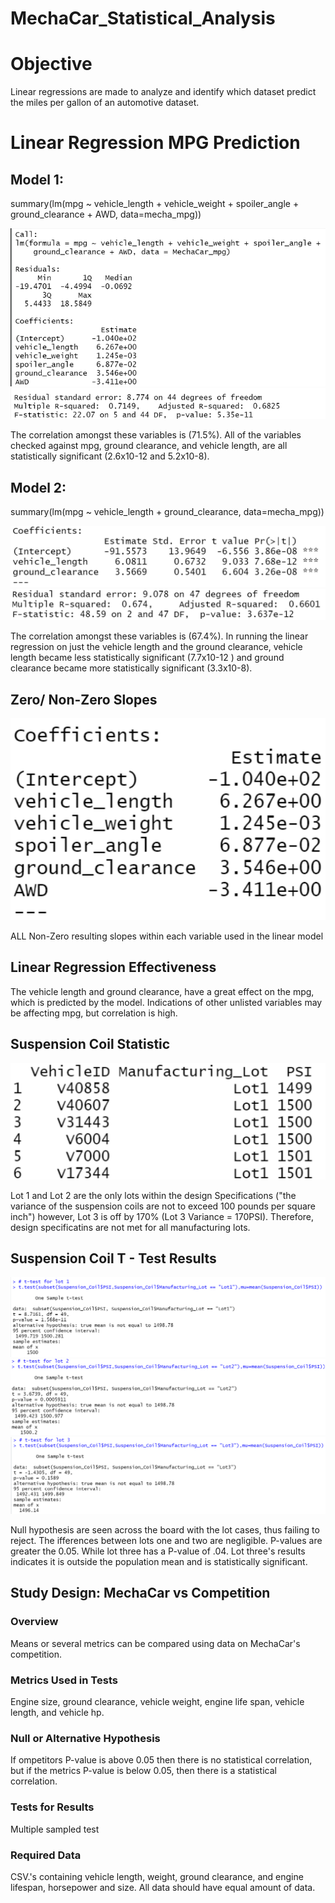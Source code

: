 # MechaCar_Statistical_Analysis

# Objective
Linear regressions are made to analyze and identify which dataset predict the miles per gallon of an automotive dataset.

# Linear Regression MPG Prediction

## Model 1:

summary(lm(mpg ~ vehicle_length + vehicle_weight + spoiler_angle + ground_clearance + AWD, data=mecha_mpg))

![m_1.png](images/m_1.png)
![m_1.2.png](images/m_1.2.png)

The correlation amongst these variables is (71.5%). All of the variables checked against mpg, ground clearance, and vehicle length, are all statistically significant (2.6x10-12 and 5.2x10-8). 

## Model 2:

summary(lm(mpg ~ vehicle_length + ground_clearance, data=mecha_mpg))

![m_2.png](images/m_2.png)
![m_2.2.png](images/m_2.2.png)

The correlation amongst these variables is (67.4%). In running the linear regression on just the vehicle length and the ground clearance, vehicle length became less statistically significant (7.7x10-12 ) and ground clearance became more statistically significant (3.3x10-8). 

## Zero/ Non-Zero Slopes

![zero.png](images/zero.png)

ALL Non-Zero resulting slopes within each variable used in the linear model 

## Linear Regression Effectiveness

The vehicle length and ground clearance, have a great effect on the mpg, which is predicted by the model. Indications of other unlisted variables may be affecting mpg, but correlation is high.

## Suspension Coil Statistic

![id.png](images/id.png)

Lot 1 and Lot 2 are the only lots within the design Specifications ("the variance of the suspension coils are not to exceed 100 pounds per square inch") however, Lot 3 is off by 170% (Lot 3 Variance = 170PSI). Therefore, design specificatins are not met for all manufacturing lots. 

## Suspension Coil T - Test Results

![lot_1.png](images/lot_1.png)
![lot_2.png](images/lot_2.png)
![lot_3.png](images/lot_3.png)

Null hypothesis are seen across the board with the lot cases, thus failing to reject. The ifferences between lots one and two are negligible. P-values are greater the 0.05. While lot three has a P-value of .04. Lot three's results indicates it is outside the population mean and is statistically significant.

## Study Design: MechaCar vs Competition

### Overview

Means or several metrics can be compared using data on MechaCar's competition.

### Metrics Used in Tests

Engine size, ground clearance, vehicle weight, engine life span, vehicle length, and vehicle hp.

### Null or Alternative Hypothesis

If ompetitors P-value is above 0.05 then there is no statistical correlation, but if the metrics P-value is below 0.05, then there is a statistical correlation.

### Tests for Results

Multiple sampled test

### Required Data

CSV.'s containing vehicle length, weight, ground clearance, and engine lifespan, horsepower and size. All data should have equal amount of data.
